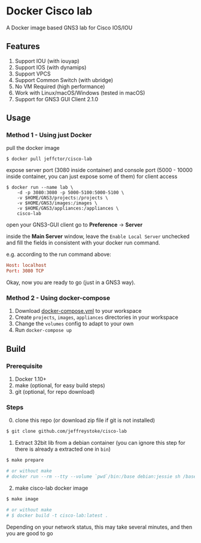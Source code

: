 # Docker Cisco lab

A Docker image based GNS3 lab for Cisco IOS/IOU

## Features

1. Support IOU (with iouyap)
1. Support IOS (with dynamips)
1. Support VPCS
1. Support Common Switch (with ubridge)
1. No VM Required (high performance)
1. Work with Linux/macOS/Windows (tested in macOS)
1. Support for GNS3 GUI Client 2.1.0

## Usage

### Method 1 - Using just Docker

pull the docker image

```shell
$ docker pull jeffctor/cisco-lab
```

expose server port (3080 inside container) and console port (5000 - 10000 inside container, you can just expose some of them) for client access

```shell
$ docker run --name lab \
    -d -p 3080:3080 -p 5000-5100:5000-5100 \
    -v $HOME/GNS3/projects:/projects \
    -v $HOME/GNS3/images:/images \
    -v $HOME/GNS3/appliances:/appliances \
    cisco-lab
```

open your GNS3-GUI client go to __Preference__ -> __Server__

inside the __Main Server__ window, leave the `Enable Local Server` unchecked and fill the fields in consistent with your docker run command.

e.g. according to the run command above:

```conf
Host: localhost
Port: 3080 TCP
```

Okay, now you are ready to go (just in a GNS3 way).

### Method 2 - Using docker-compose

1. Download [docker-compose.yml](https://raw.githubusercontent.com/jeffreystoke/docker-cisco-lab/master/docker-compose.yml) to your workspace
1. Create `projects`, `images`, `appliances` directories in your workspace
1. Change the `volumes` config to adapt to your own
1. Run `docker-compose up`

## Build

### Prerequisite

1. Docker 1.10+
1. make (optional, for easy build steps)
1. git (optional, for repo download)

### Steps

0. clone this repo (or download zip file if git is not installed)

```bash
$ git clone github.com/jeffreystoke/cisco-lab
```

1. Extract 32bit lib from a debian container (you can ignore this step for there is already a extracted one in `bin`)

```bash
$ make prepare

# or without make
# docker run --rm --tty --volume `pwd`/bin:/base debian:jessie sh /base/fetchlibc.sh
```

2. make cisco-lab docker image

```bash
$ make image

# or without make
# $ docker build -t cisco-lab:latest .
```

Depending on your network status, this may take several minutes, and then you are good to go
